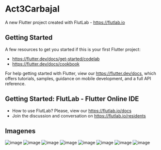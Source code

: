 # Act3Carbajal

A new Flutter project created with FlutLab - https://flutlab.io

## Getting Started

A few resources to get you started if this is your first Flutter project:

- https://flutter.dev/docs/get-started/codelab
- https://flutter.dev/docs/cookbook

For help getting started with Flutter, view our
https://flutter.dev/docs, which offers tutorials,
samples, guidance on mobile development, and a full API reference.

## Getting Started: FlutLab - Flutter Online IDE

- How to use FlutLab? Please, view our https://flutlab.io/docs
- Join the discussion and conversation on https://flutlab.io/residents

## Imagenes
![image](https://github.com/AlBETO128/act3/assets/143547229/23d95f11-b2e9-40db-92de-9f67f5c42ce6)
![image](https://github.com/AlBETO128/act3/assets/143547229/51b42e2f-e6f9-4983-9dfc-2bede6d21aa8)
![image](https://github.com/AlBETO128/act3/assets/143547229/f7ed79b9-8c17-43cc-9d00-c2a365e9c619)
![image](https://github.com/AlBETO128/act3/assets/143547229/1fd0668f-0591-4aa5-a89e-bf6f5fc695bc)
![image](https://github.com/AlBETO128/act3/assets/143547229/be3ec892-9a4d-46c6-bb12-a509f06cafc7)
![image](https://github.com/AlBETO128/act3/assets/143547229/12ebb9c9-97ea-4d0e-bd98-258aeac10ae9)
![image](https://github.com/AlBETO128/act3/assets/143547229/43a023df-915a-4482-a7ef-8331f25fbab3)
![image](https://github.com/AlBETO128/act3/assets/143547229/a2cee30c-2fe3-47c0-a7f5-59b417b5ed7f)
